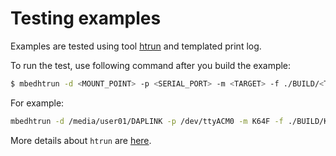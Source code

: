 # Testing examples

Examples are tested using tool [htrun](https://github.com/ARMmbed/mbed-os-tools/tree/master/packages/mbed-host-tests) and templated print log. 

To run the test, use following command after you build the example: 
```bash 
$ mbedhtrun -d <MOUNT_POINT> -p <SERIAL_PORT> -m <TARGET> -f ./BUILD/<TARGET>/<TOOLCHAIN>/mbed-os-example-sys-info.bin --compare-log tests/sys-info.log 
``` 

For example:
```bash
mbedhtrun -d /media/user01/DAPLINK -p /dev/ttyACM0 -m K64F -f ./BUILD/K64F/GCC_ARM/mbed-os-example-sys-info.bin --compare-log tests/sys-info.log
``` 
More details about `htrun` are [here](https://github.com/ARMmbed/htrun#testing-mbed-os-examples).